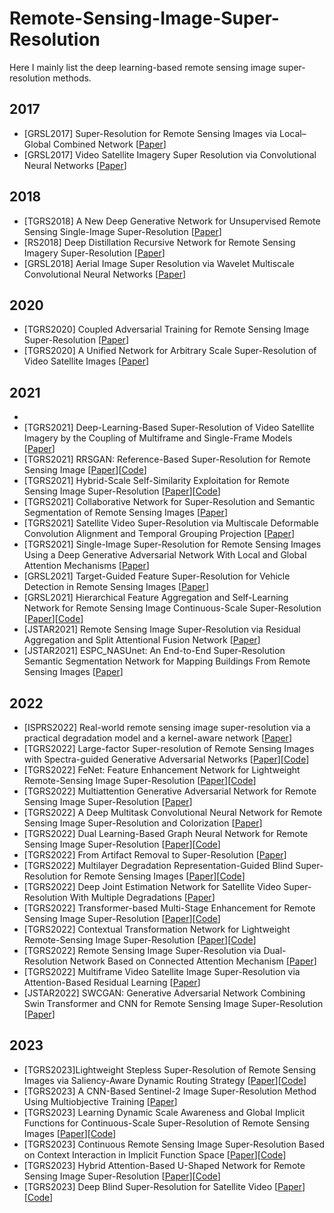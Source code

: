 # Remote-Sensing-Image-Super-Resolution

Here I mainly list the deep learning-based remote sensing image super-resolution methods. 

## 2017
- [GRSL2017] Super-Resolution for Remote Sensing Images via Local–Global Combined Network [[Paper](https://ieeexplore.ieee.org/document/7937881)]
- [GRSL2017] Video Satellite Imagery Super Resolution via Convolutional Neural Networks [[Paper](https://ieeexplore.ieee.org/document/8101498/)]

## 2018
- [TGRS2018] A New Deep Generative Network for Unsupervised Remote Sensing Single-Image Super-Resolution [[Paper](https://ieeexplore.ieee.org/document/8400496)]
- [RS2018] Deep Distillation Recursive Network for Remote Sensing Imagery Super-Resolution [[Paper](https://www.mdpi.com/2072-4292/10/11/1700)]
- [GRSL2018] Aerial Image Super Resolution via Wavelet Multiscale Convolutional Neural Networks [[Paper](https://ieeexplore.ieee.org/document/8316893)]

## 2020
- [TGRS2020] Coupled Adversarial Training for Remote Sensing Image Super-Resolution [[Paper](https://ieeexplore.ieee.org/document/8946581)]
- [TGRS2020] A Unified Network for Arbitrary Scale Super-Resolution of Video Satellite Images [[Paper](https://ieeexplore.ieee.org/document/9277650)]

## 2021 
- 
- [TGRS2021] Deep-Learning-Based Super-Resolution of Video Satellite Imagery by the Coupling of Multiframe and Single-Frame Models [[Paper](https://ieeexplore.ieee.org/document/9579427)]
- [TGRS2021] RRSGAN: Reference-Based Super-Resolution for Remote Sensing Image [[Paper](https://ieeexplore.ieee.org/document/9328132)][[Code](https://github.com/dongrunmin/RRSGAN)]
- [TGRS2021] Hybrid-Scale Self-Similarity Exploitation for Remote Sensing Image Super-Resolution [[Paper](https://ieeexplore.ieee.org/document/9400474)][[Code](https://github.com/Shaosifan/HSENet)]
- [TGRS2021] Collaborative Network for Super-Resolution and Semantic Segmentation of Remote Sensing Images [[Paper](https://ieeexplore.ieee.org/document/9506999)]
- [TGRS2021] Satellite Video Super-Resolution via Multiscale Deformable Convolution Alignment and Temporal Grouping Projection [[Paper](https://ieeexplore.ieee.org/document/9530280)]
- [TGRS2021] Single-Image Super-Resolution for Remote Sensing Images Using a Deep Generative Adversarial Network With Local and Global Attention Mechanisms [[Paper](https://ieeexplore.ieee.org/document/9479919)]
- [GRSL2021] Target-Guided Feature Super-Resolution for Vehicle Detection in Remote Sensing Images [[Paper](https://ieeexplore.ieee.org/document/9548683)]
- [GRSL2021] Hierarchical Feature Aggregation and Self-Learning Network for Remote Sensing Image Continuous-Scale Super-Resolution [[Paper](https://ieeexplore.ieee.org/document/9585484)][[Code](https://github.com/chongningni/RSI-HFAS)]
- [JSTAR2021] Remote Sensing Image Super-Resolution via Residual Aggregation and Split Attentional Fusion Network [[Paper](https://ieeexplore.ieee.org/document/9541020)]
- [JSTAR2021] ESPC_NASUnet: An End-to-End Super-Resolution Semantic Segmentation Network for Mapping Buildings From Remote Sensing Images [[Paper](https://ieeexplore.ieee.org/document/9429949)]

## 2022
- [ISPRS2022] Real-world remote sensing image super-resolution via a practical degradation model and a kernel-aware network [[Paper](https://www.sciencedirect.com/science/article/abs/pii/S0924271622001824)]
- [TGRS2022] Large-factor Super-resolution of Remote Sensing Images with Spectra-guided Generative Adversarial Networks [[Paper](https://ieeexplore.ieee.org/document/9950553)][[Code](https://github.com/YapengMeng/SpecGAN)]
- [TGRS2022] FeNet: Feature Enhancement Network for Lightweight Remote-Sensing Image Super-Resolution [[Paper](https://ieeexplore.ieee.org/document/9759417)][[Code](https://github.com/wangzheyuan-666/FeNet)]
- [TGRS2022] Multiattention Generative Adversarial Network for Remote Sensing Image Super-Resolution [[Paper](https://ieeexplore.ieee.org/document/9787539)]
- [TGRS2022] A Deep Multitask Convolutional Neural Network for Remote Sensing Image Super-Resolution and Colorization [[Paper](https://ieeexplore.ieee.org/document/9721252)]
- [TGRS2022] Dual Learning-Based Graph Neural Network for Remote Sensing Image Super-Resolution [[Paper](https://ieeexplore.ieee.org/document/9861602)][[Code](https://github.com/CUG-RS/DLGNN)]
- [TGRS2022] From Artifact Removal to Super-Resolution [[Paper](https://ieeexplore.ieee.org/document/9851467)]
- [TGRS2022] Multilayer Degradation Representation-Guided Blind Super-Resolution for Remote Sensing Images [[Paper](https://ieeexplore.ieee.org/document/9833534)][[Code](https://github.com/lijierhhh/MDRGBSR/tree/main)]
- [TGRS2022] Deep Joint Estimation Network for Satellite Video Super-Resolution With Multiple Degradations [[Paper](https://ieeexplore.ieee.org/document/9745539)]
- [TGRS2022] Transformer-based Multi-Stage Enhancement for Remote Sensing Image Super-Resolution [[Paper](https://ieeexplore.ieee.org/document/9654169)][[Code](https://github.com/Shaosifan/TransENet)]
- [TGRS2022] Contextual Transformation Network for Lightweight Remote-Sensing Image Super-Resolution [[Paper](https://ieeexplore.ieee.org/document/9632567)][[Code](https://github.com/BITszwang/CTNet)]
- [TGRS2022] Remote Sensing Image Super-Resolution via Dual-Resolution Network Based on Connected Attention Mechanism [[Paper](https://ieeexplore.ieee.org/document/9530281)]
- [TGRS2022] Multiframe Video Satellite Image Super-Resolution via Attention-Based Residual Learning [[Paper](https://ieeexplore.ieee.org/document/9442915)]
- [JSTAR2022] SWCGAN: Generative Adversarial Network Combining Swin Transformer and CNN for Remote Sensing Image Super-Resolution [[Paper](https://ieeexplore.ieee.org/document/9829280)]

## 2023
- [TGRS2023]Lightweight Stepless Super-Resolution of Remote Sensing Images via Saliency-Aware Dynamic Routing Strategy [[Paper](https://ieeexplore.ieee.org/document/10016645)][[Code](https://github.com/hanlinwu/SalDRN)]
- [TGRS2023] A CNN-Based Sentinel-2 Image Super-Resolution Method Using Multiobjective Training [[Paper](https://ieeexplore.ieee.org/document/10026840)]
- [TGRS2023] Learning Dynamic Scale Awareness and Global Implicit Functions for Continuous-Scale Super-Resolution of Remote Sensing Images [[Paper](https://ieeexplore.ieee.org/document/10026827)][[Code](https://github.com/hanlinwu/SADN)]
- [TGRS2023] Continuous Remote Sensing Image Super-Resolution Based on Context Interaction in Implicit Function Space [[Paper](https://ieeexplore.ieee.org/document/10114420)][[Code](https://github.com/KyanChen/FunSR)]
- [TGRS2023] Hybrid Attention-Based U-Shaped Network for Remote Sensing Image Super-Resolution [[Paper](https://github.com/likakakaka/HAUNet_RSISR)][[Code](https://github.com/likakakaka/HAUNet_RSISR)]
- [TGRS2023] Deep Blind Super-Resolution for Satellite Video [[Paper](https://ieeexplore.ieee.org/document/10172076)][[Code](https://github.com/XY-boy/Blind-Satellite-VSR)]






